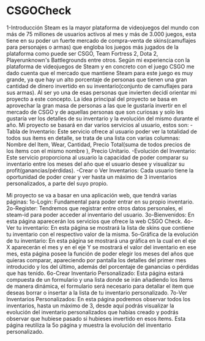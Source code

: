 # CSGOCheck
1-Introducción
Steam es la mayor plataforma de videojuegos del mundo con más de 75 millones de
usuarios activos al mes y más de 3.000 juegos, esta tiene en su poder un fuerte mercado de
compra-venta de skins(camuflajes para personajes o armas) que engloba los juegos más
jugados de la plataforma como puede ser CSGO, Team Fortress 2, Dota 2,
Playerunknown's Battlegrounds entre otros.
Según mi experiencia con la plataforma de videojuegos de Steam y en concreto con el
juego CSGO me dado cuenta que el mercado que mantiene Steam para este juego es muy
grande, ya que hay un alto porcentaje de personas que tienen una gran cantidad de dinero
invertido en su inventario(conjunto de camuflajes para sus armas).
Al ser yo una de esas personas que invierten decidí orientar mi proyecto a este concepto.
La idea principal del proyecto se basa en aprovechar la gran masa de personas a las que le
gustaría invertir en el mercado de CSGO y de aquellas personas que son curiosas y solo les
gustaría ver los detalles de su inventario y la evolución del mismo durante el año.
Mi proyecto se basará en dar varios servicios al usuario, estos son:
-Tabla de Inventario: Este servicio ofrece al usuario poder ver la totalidad de todos sus
ítems en detalle, se trata de una lista con varias columnas: Nombre del Item, Wear,
Cantidad, Precio Total(suma de todos precios de los ítems con el mismo nombre ), Precio
Unitario.
-Evolución del Inventario: Este servicio proporciona al usuario la capacidad de poder
comparar su inventario entre los meses del año que el usuario desee y visualizar su
profit(ganancias/pérdidas).
-Crear o Ver Inventarios: Cada usuario tiene la oportunidad de poder crear y ver hasta un
máximo de 3 inventarios personalizados, a parte del suyo propio.

Mi proyecto se va a basar en una aplicación web, que tendrá varias páginas:
1o-Login: Fundamental para poder entrar en su propio inventario.
2o-Register: Tendremos que registrar entre otros datos personales, el steam-id para
poder acceder al inventario del usuario.
3o-Bienvenidos: En esta página aparecerán los servicios que ofrece la web CSGO
Check.
4o-Ver tu inventario: En esta página se mostrará la lista de skins que contiene tu
inventario con el respectivo valor de la misma.
5o-Gráfica de la evolución de tu inventario: En esta página se mostrará una
gráfica en la cual en el eje X aparecerán el mes y en el eje Y se mostrará el valor del
inventario en ese mes, esta página posee la función de poder elegir los meses del años que
quieras comparar, apareciendo por pantalla los detalles del primer mes introducido y los del
último, además del porcentaje de ganancias o pérdidas que has tenido.
6o-Crear Inventario Personalizado: Esta página estará compuesta de un formulario
y una lista donde se irán añadiendo los ítems de manera dinámica, el formulario será
necesario para detallar el ítem que deseas borrar o insertar a la lista de tu inventario
personalizado.
7o-Ver Inventarios Personalizados: En esta página podremos observar todos los
inventarios, hasta un máximo de 3, desde aquí podrás visualizar la evolución del inventario
personalizados que habías creado y podrás observar que hubiese pasado si hubieses
invertido en esos ítems. Esta página reutiliza la 5o página y muestra la evolución del
inventario personalizado.
